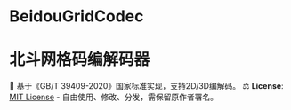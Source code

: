 # BeidouGridCodec
# 北斗网格码编解码器  
   📜 基于《GB/T 39409-2020》国家标准实现，支持2D/3D编解码。
⚖️ **License**: [MIT License](LICENSE) - 自由使用、修改、分发，需保留原作者署名。  
